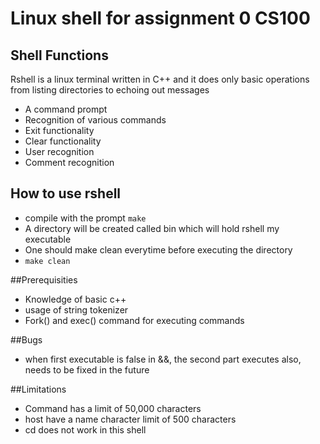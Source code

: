 # Linux shell for assignment 0 CS100

## Shell Functions
Rshell is a linux terminal written in C++ and it does only basic operations from listing directories to echoing out messages

* A command prompt
* Recognition of various commands
* Exit functionality
* Clear functionality
* User recognition
* Comment recognition 

## How to use rshell
* compile with the prompt ``make``
* A directory will be created called bin which will hold rshell my executable
* One should make clean everytime before executing the directory
* ``make clean``


##Prerequisities

* Knowledge of basic c++
* usage of string tokenizer
* Fork() and exec() command for executing commands

##Bugs
* when first executable is false in &&, the second part executes also, needs to be fixed in the future

##Limitations
* Command has a limit of 50,000 characters
* host have a name character limit of 500 characters
* cd does not work in this shell
 

